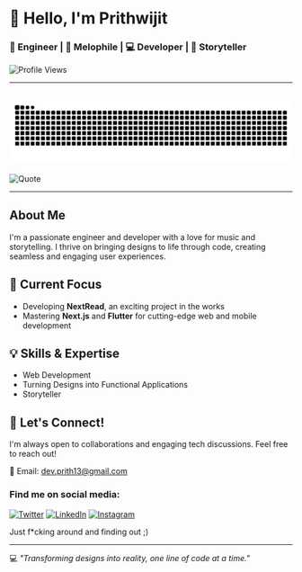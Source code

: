 # 👋 Hello, I'm Prithwijit

### 🚀 Engineer | 🎵 Melophile | 💻 Developer | 📖 Storyteller

![Profile Views](https://komarev.com/ghpvc/?username=GreNxNja&color=blue)

---
![GitHub Contribution Snake](./github-user-contribution.svg)
---
![Quote](https://github-readme-quotes.herokuapp.com/quote?theme=radical)

---
## About Me

I'm a passionate engineer and developer with a love for music and storytelling. I thrive on bringing designs to life through code, creating seamless and engaging user experiences.

## 🔭 Current Focus

- Developing **NextRead**, an exciting project in the works
- Mastering **Next.js** and **Flutter** for cutting-edge web and mobile development

## 💡 Skills & Expertise

- Web Development
- Turning Designs into Functional Applications
- Storyteller

## 🌟 Let's Connect!

I'm always open to collaborations and engaging tech discussions. Feel free to reach out!

📧 Email: dev.prith13@gmail.com

### Find me on social media:

[![Twitter](https://img.shields.io/badge/Twitter-1DA1F2?style=for-the-badge&logo=twitter&logoColor=white)](https://twitter.com/prithwijitghos4)
[![LinkedIn](https://img.shields.io/badge/LinkedIn-0077B5?style=for-the-badge&logo=linkedin&logoColor=white)](https://linkedin.com/in/basiliskftw)
[![Instagram](https://img.shields.io/badge/Instagram-E4405F?style=for-the-badge&logo=instagram&logoColor=white)](https://instagram.com/ace.ntric)

Just f*cking around and finding out ;)

---

💻 *"Transforming designs into reality, one line of code at a time."*



